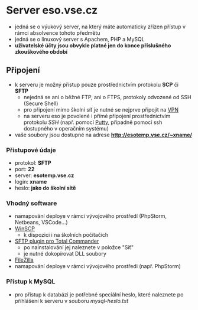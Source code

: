 # Server eso.vse.cz
 * jedná se o výukový server, na který máte automaticky zřízen přístup v rámci absolvence tohoto předmětu
 * jedná se o linuxový server s Apachem, PHP a MySQL
 * **uživatelské účty jsou obvykle platné jen do konce příslušného zkouškového období**

## Připojení 
 * k serveru je možný přístup pouze prostřednictvím protokolu **SCP** či **SFTP** 
    * nejedná se ani o běžné FTP, ani o FTPS, protokoly odvozené od SSH (Secure Shell)
    * pro připojení mimo školní síť je nutné se nejprve připojit na [VPN](https://internet.vse.cz/vpn/nastaveni-vpn/)
    * na serveru eso je povolené i přímé připojení prostřednictvím protokolu *SSH* (např. pomocí [Putty](http://putty.org), případně pomocí ssh dostupného v operačním systému)
 * vaše soubory jsou dostupné na adrese **http://esotemp.vse.cz/~xname/**

### Přístupové údaje
 * protokol: **SFTP**
 * port: **22**
 * server: **esotemp.vse.cz**
 * login: **xname**
 * heslo: **jako do školní sítě**

### Vhodný software
 * namapování deploye v rámci vývojového prostředí (PhpStorm, Netbeans, VSCode...)
 * [WinSCP](http://winscp.net/)
    * k dispozici i na školních počítačích
 * [SFTP plugin pro Total Commander](http://www.ghisler.com/plugins.htm)
    * po nainstalování jej naleznete v položce "Síť"
    * je nutné dokopírovat DLL soubory
 * [FileZilla](https://filezilla-project.org)
 * namapování deploye v rámci vývojového prostředi (např. PhpStorm)

### Přístup k MySQL
 * pro přístup k databázi je potřebné speciální heslo, které naleznete po přihlášení k serveru v souboru *mysql-heslo.txt*
